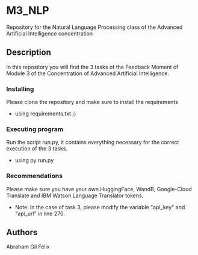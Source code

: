 # M3_NLP
Repository for the Natural Language Processing class of the Advanced Artificial Intelligence concentration


## Description

In this repository you will find the 3 tasks of the Feedback Moment of Module 3 of the Concentration of Advanced Artificial Intelligence.


### Installing
Please clone the repository and make sure to install the requirements
* using requirements.txt ;)


### Executing program

Run the script run.py, it contains everything necessary for the correct execution of the 3 tasks.
* using py run.py

### Recommendations
Please make sure you have your own HuggingFace, WandB, Google-Cloud Translate and IBM Watson Language Translator tokens.

* Note: in the case of task 3, please modify the variable "api_key" and "api_url" in line 270.

## Authors

Abraham Gil Félix
